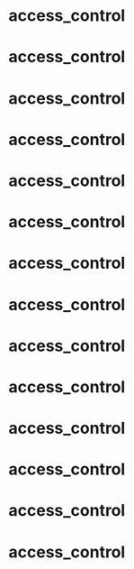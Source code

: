 # access_control
# access_control
# access_control
# access_control
# access_control
# access_control
# access_control
# access_control
# access_control
# access_control
# access_control
# access_control
# access_control
# access_control
